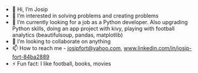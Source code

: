 
- 👋 Hi, I’m Josip
- 👀 I’m interested in solving problems and creating problems
- 🌱 I’m currently looking for a job as a Python developer. Also upgrading Python skills, doing an app project with kivy, playing with football analytics (beautifulsoup, pandas, matplotlib)
- 💞️ I’m looking to collaborate on anything
- 📫 How to reach me - josipfort@yahoo.com, www.linkedin.com/in/josip-fort-84ba2889
- ⚡ Fun fact: I like football, books, movies

<!---
jfort0/jfort0 is a ✨ special ✨ repository because its `README.md` (this file) appears on your GitHub profile.
You can click the Preview link to take a look at your changes.
--->
